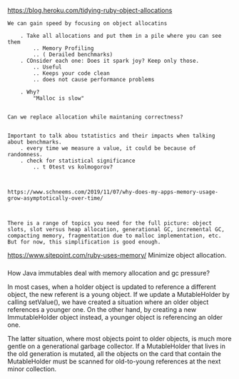 https://blog.heroku.com/tidying-ruby-object-allocations


    We can gain speed by focusing on object allocatins
        
        . Take all allocations and put them in a pile where you can see them
            .. Memory Profiling
            .. ( Derailed benchmarks)
        . COnsider each one: Does it spark joy? Keep only those.
            .. Useful
            .. Keeps your code clean
            .. does not cause performance problems
        
        . Why?
            "Malloc is slow"
        

    Can we replace allocation while maintaning correctness?


    Important to talk abou tstatistics and their impacts when talking about benchmarks. 
        . every time we measure a value, it could be because of randomness. 
        . check for statistical significance
            .. t 0test vs kolmogorov?

    

    https://www.schneems.com/2019/11/07/why-does-my-apps-memory-usage-grow-asymptotically-over-time/
        
    

    There is a range of topics you need for the full picture: object slots, slot versus heap allocation, generational GC, incremental GC, compacting memory, fragmentation due to malloc implementation, etc. But for now, this simplification is good enough.


https://www.sitepoint.com/ruby-uses-memory/
    Minimize object allocation. 

### 


How Java immutables deal with memory allocation and gc pressure?

In most cases, when a holder object is updated to reference a different object, the new referent is a young object. If we update a MutableHolder by calling setValue(), we have created a situation where an older object references a younger one. On the other hand, by creating a new ImmutableHolder object instead, a younger object is referencing an older one.

The latter situation, where most objects point to older objects, is much more gentle on a generational garbage collector. If a MutableHolder that lives in the old generation is mutated, all the objects on the card that contain the MutableHolder must be scanned for old-to-young references at the next minor collection.


